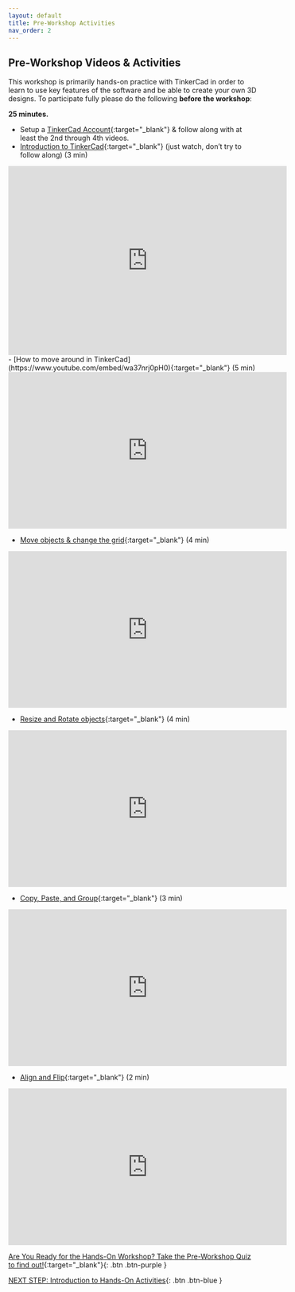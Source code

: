 ```yaml
---
layout: default
title: Pre-Workshop Activities
nav_order: 2
---
```

## Pre-Workshop Videos & Activities
This workshop is primarily hands-on practice with TinkerCad in order to learn to use key features of the software and be able to create your own 3D designs. To participate fully please do the following **before the workshop**:

**25 minutes.**<br>
- Setup a [TinkerCad Account](http://tinkercad.com){:target="_blank"} & follow along with at least the 2nd through 4th videos.
- [Introduction to TinkerCad](https://www.youtube.com/watch?v=LrU2zm_g7lE){:target="_blank"} (just watch, don’t try to follow along) (3 min)
<iframe src="https://app.Lumi.education/api/v1/run/WVYCnJ/embed" width="560" height="380" frameborder="0" allowfullscreen="allowfullscreen" allow="geolocation *; microphone *; camera *; midi *; encrypted-media *"></iframe><script src="https://app.Lumi.education/api/v1/h5p/core/js/h5p-resizer.js" charset="UTF-8"></script>
- [How to move around in TinkerCad](https://www.youtube.com/embed/wa37nrj0pH0){:target="_blank"} (5 min)  
<iframe width="560" height="315" src="https://www.youtube.com/embed/GtvQrYl9Lxc" title="TinkerCad Control View" frameborder="0" allow="accelerometer; autoplay; clipboard-write; encrypted-media; gyroscope; picture-in-picture" allowfullscreen></iframe>

- [Move objects & change the grid](https://www.youtube.com/watch?v=S31fx23-C5Q){:target="_blank"} (4 min)
<iframe width="560" height="315" src="https://www.youtube.com/embed/S31fx23-C5Q" title="TinkerCad Shapes Place & Move" frameborder="0" allow="accelerometer; autoplay; clipboard-write; encrypted-media; gyroscope; picture-in-picture" allowfullscreen></iframe>

- [Resize and Rotate objects](https://www.youtube.com/watch?v=o-bGROLcrMg){:target="_blank"} (4 min)
<iframe width="560" height="315" src="https://www.youtube.com/embed/o-bGROLcrMg" title="YouTube video player" frameborder="0" allow="accelerometer; autoplay; clipboard-write; encrypted-media; gyroscope; picture-in-picture" allowfullscreen></iframe>

- [Copy, Paste, and Group](https://www.youtube.com/watch?v=rSjP0c7rLSU){:target="_blank"} (3 min) 
<iframe width="560" height="315" src="https://www.youtube.com/embed/rSjP0c7rLSU" title="YouTube video player" frameborder="0" allow="accelerometer; autoplay; clipboard-write; encrypted-media; gyroscope; picture-in-picture" allowfullscreen></iframe>

- [Align and Flip](https://www.youtube.com/watch?v=rgnvNXCh-mw){:target="_blank"} (2 min)
<iframe width="560" height="315" src="https://www.youtube.com/embed/rgnvNXCh-mw" title="YouTube video player" frameborder="0" allow="accelerometer; autoplay; clipboard-write; encrypted-media; gyroscope; picture-in-picture" allowfullscreen></iframe>

[Are You Ready for the Hands-On Workshop? Take the Pre-Workshop Quiz to find out!](http://bit.ly/2Ml9tTP){:target="_blank"}{: .btn .btn-purple }

[NEXT STEP: Introduction to Hands-On Activities](activities-intro.html){: .btn .btn-blue }
